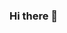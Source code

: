 ### Hi there 👋

<!--

My name is Sam Painter and I am a passionate Application Developer with 3 years of experience working in an Enterprise IT environment solving business problems 
with technology. Knowledge infrontend and backend framework’s, libraries, and languages. Highly motivated business and technology professional who excels at 
bridging the gap between technical and non-technical users. 

- 🔭 I’m currently working on a Sharepoint Migration from 2013 to 2019.
- 🌱 I’m currently learning ASP.NET
- 👯 I’m looking to collaborate on enterprise solutions.
- 🤔 I’m looking for help with ...
- 💬 Ask me about 305 Enterprise & 305Enteprise.com
- 📫 How to reach me: https://www.linkedin.com/in/samuel-m-painter/
- ⚡ Fun fact: I have a white German Shepherd named Ghosty
-->
